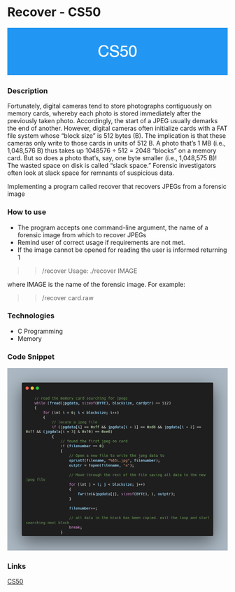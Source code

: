 # Recover - CS50

![banner](/resources/CS50.png)

### Description

Fortunately, digital cameras tend to store photographs contiguously on memory cards, whereby each photo is stored immediately after the previously taken photo. Accordingly, the start of a JPEG usually demarks the end of another. However, digital cameras often initialize cards with a FAT file system whose “block size” is 512 bytes (B). The implication is that these cameras only write to those cards in units of 512 B. A photo that’s 1 MB (i.e., 1,048,576 B) thus takes up 1048576 ÷ 512 = 2048 “blocks” on a memory card. But so does a photo that’s, say, one byte smaller (i.e., 1,048,575 B)! The wasted space on disk is called “slack space.” Forensic investigators often look at slack space for remnants of suspicious data.

Implementing a program called recover that recovers JPEGs from a forensic image



### How to use

- The program accepts one command-line argument, the name of a forensic image from which to recover JPEGs
- Remind user of correct usage if requirements are not met.
- If the image cannot be opened for reading the user is informed returning 1

>>/recover
Usage: ./recover IMAGE

where IMAGE is the name of the forensic image. For example:

>>/recover card.raw

### Technologies
- C Programming
- Memory

### Code Snippet

![code snippet](resources/recover.png)

### Links

[CS50](https://www.edx.org/course/introduction-computer-science-harvardx-cs50x?g_acctid=724-505-4034&g_campaign=gs-b2c-nonbrand-tier1geo-partner-harvard-core&g_campaignid=15417765031&g_adgroupid=131210224478&g_adid=588991333656&g_keyword=harvard%20cs50&g_keywordid=kwd-334019831226&g_network=g&utm_source=google&utm_campaign=gs-b2c-nonbrand-tier1geo-partner-harvard-core&utm_medium=cpc&utm_term=harvard%20cs50&hsa_acc=7245054034&hsa_cam=15417765031&hsa_grp=131210224478&hsa_ad=588991333656&hsa_src=g&hsa_tgt=kwd-334019831226&hsa_kw=harvard%20cs50&hsa_mt=e&hsa_net=adwords&hsa_ver=3&gclid=CjwKCAjwu5yYBhAjEiwAKXk_eJJGOIdTmi-A53VHyQGpzPNd1Gw5MWdUUwFq5cznbZ7IKnl8ctJNthoC8vAQAvD_BwE)